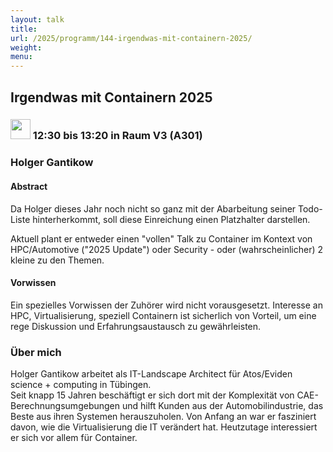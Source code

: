 ```yaml
---
layout: talk
title:
url: /2025/programm/144-irgendwas-mit-containern-2025/
weight:
menu:
---
```

## Irgendwas mit Containern 2025

### <img height = "32" src="../../../images/talk.svg"> 12:30 bis 13:20 in Raum V3 (A301)

### Holger Gantikow

#### Abstract

Da Holger dieses Jahr noch nicht so ganz mit der Abarbeitung seiner Todo-Liste hinterherkommt, soll diese Einreichung einen Platzhalter darstellen.

Aktuell plant er entweder einen "vollen" Talk zu Container im Kontext von HPC/Automotive ("2025 Update") oder Security - oder (wahrscheinlicher) 2 kleine zu den Themen.

#### Vorwissen

Ein spezielles Vorwissen der Zuhörer wird nicht vorausgesetzt. Interesse an HPC, Virtualisierung, speziell Containern ist sicherlich von Vorteil, um eine rege Diskussion und Erfahrungsaustausch zu gewährleisten.

### Über mich

Holger Gantikow arbeitet als IT-Landscape Architect für Atos/Eviden science + computing in Tübingen.  
Seit knapp 15 Jahren beschäftigt er sich dort mit der Komplexität von CAE-Berechnungsumgebungen und hilft Kunden aus der Automobilindustrie, das Beste aus ihren Systemen herauszuholen. Von Anfang an war er fasziniert davon, wie die Virtualisierung die IT verändert hat. Heutzutage interessiert er sich vor allem für Container.

